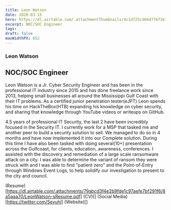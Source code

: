 ```yaml
---
title: Leon Watson
date: 2020-03-15
hero: https://dl.airtable.com/.attachmentThumbnails/4c1d725cd66d776f3e79cedbb96319c6/8a261b11
excerpt: NOC/SOC Engineer
tags: 
draft: false
maxWidthPX: 652
---
```


### Leon Watson
## NOC/SOC Engineer

Leon Watson is a Jr. Cyber Security Engineer and has been in the professional IT industry since 2015 and has done freelance work since 2013, helping small businesses all around the Mississippi Gulf Coast with their IT problems. As a certified junior penetration tester(eJPT) Leon spends his time on HackTheBox(HTB) expanding his knowledge on cyber security, and sharing that knowledge through YouTube videos or writeups on GitHub. 

4.5 years of professional IT Security, the last 2 have been incredibly focused in the Security IT. I currently work for a MSP that tasked me and another peer to build a security solution to sell. We managed to do so in 4 months and have now implemented it into our Complete solution. During this time I have also been tasked with doing several(10+) presentation across the Gulfcoast, for clients, education, awareness, conferences. I assisted with the discovery and remediation of a large scale ransomware attack on a city. I was able to determine the variant of ransom they were struck with and I was able to find "patient zero" and the Point-of-Entry through Windows Event Logs, to help solidify our investigation to present to the city and council. 

(Resume)[https://dl.airtable.com/.attachments/79abcd3f4e2b9fde1c97aefe7bf291f6/8a5aaa70/LeonWatson-sResume.pdf]
(CV)[]
(Social Media)[https://twitter.com/Sevuhl]
(Website)[]


